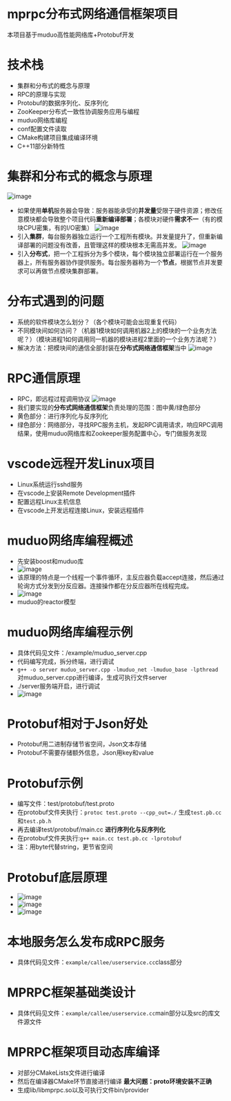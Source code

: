 # mprpc分布式网络通信框架项目
本项目基于muduo高性能网络库+Protobuf开发

# 技术栈
- 集群和分布式的概念与原理
- RPC的原理与实现
- Protobuf的数据序列化、反序列化
- ZooKeeper分布式一致性协调服务应用与编程
- muduo网络库编程
- conf配置文件读取
- CMake构建项目集成编译环境
- C++11部分新特性

# 集群和分布式的概念与原理
![image](https://github.com/user-attachments/assets/306273c3-7a3a-4c6d-9416-7a66c518eabb)
- 如果使用**单机**服务器会导致：服务器能承受的**并发量**受限于硬件资源；修改任意模块都会导致整个项目代码**重新编译部署**；各模块对硬件**需求不一**（有的模块CPU密集，有的I/O密集）
![image](https://github.com/user-attachments/assets/acf59fe4-960b-4dc5-a899-d1dc04612a41)
- 引入**集群**，每台服务器独立运行一个工程所有模块。并发量提升了，但重新编译部署的问题没有改善，且管理这样的模块根本无需高并发。
![image](https://github.com/user-attachments/assets/dfd384bf-b42c-45fd-afe3-a238088a6ed9)
- 引入**分布式**，把一个工程拆分为多个模块，每个模块独立部署运行在一个服务器上，所有服务器协作提供服务。每台服务器称为一个**节点**，根据节点并发要求可以再做节点模块集群部署。

# 分布式遇到的问题
- 系统的软件模块怎么划分？（各个模块可能会出现重复代码）
- 不同模块间如何访问？（机器1模块如何调用机器2上的模块的一个业务方法呢？）（模块进程1如何调用同一机器的模块进程2里面的一个业务方法呢？）
- 解决方法：把模块间的通信全部封装在**分布式网络通信框架**当中
![image](https://github.com/user-attachments/assets/f3b64982-dc26-44ad-b4f4-8b438627b305)

# RPC通信原理
- RPC，即远程过程调用协议
![image](https://github.com/user-attachments/assets/9655a39d-4b7b-4d33-b014-541a20552907)
- 我们要实现的**分布式网络通信框架**负责处理的范围：图中黄/绿色部分
- 黄色部分：进行序列化与反序列化
- 绿色部分：网络部分，寻找RPC服务主机，发起RPC调用请求，响应RPC调用结果，使用muduo网络库和Zookeeper服务配置中心，专门做服务发现

# vscode远程开发Linux项目
- Linux系统运行sshd服务
- 在vscode上安装Remote Development插件
- 配置远程Linux主机信息
- 在vscode上开发远程连接Linux，安装远程插件

# muduo网络库编程概述
- 先安装boost和muduo库
- ![image](https://github.com/user-attachments/assets/69ef3a67-dadc-47d4-a0eb-9db5ea17a69b)
- 该原理的特点是一个线程一个事件循环，主反应器负载accept连接，然后通过轮询方式分发到分反应器。连接操作都在分反应器所在线程完成。
- ![image](https://github.com/user-attachments/assets/5e085b38-1743-4a53-ac0f-286823eade96)
- muduo的reactor模型

# muduo网络库编程示例
- 具体代码见文件：/example/muduo_server.cpp
- 代码编写完成，拆分终端，进行调试
- ```g++ -o server muduo_server.cpp -lmuduo_net -lmuduo_base -lpthread``` 对muduo_server.cpp进行编译，生成可执行文件server
- ./server服务端开启，进行调试
- ![image](https://github.com/user-attachments/assets/91efbe99-512e-4f97-98ec-b38e3a1738a6)

# Protobuf相对于Json好处
- Protobuf用二进制存储节省空间，Json文本存储
- Protobuf不需要存储额外信息，Json用key和value

# Protobuf示例
- 编写文件：test/protobuf/test.proto
- 在protobuf文件夹执行：```protoc test.proto --cpp_out=./``` 生成```test.pb.cc```和```test.pb.h```
- 再去编译test/protobuf/main.cc   **进行序列化与反序列化**
- 在protobuf文件夹执行:```g++ main.cc test.pb.cc -lprotobuf```
- 注：用byte代替string，更节省空间

# Protobuf底层原理
- ![image](https://github.com/user-attachments/assets/a1f428bd-1514-4048-b1d0-97933b899161)
- ![image](https://github.com/user-attachments/assets/fe3d8d5d-59a5-48ca-926a-4d5c0614621f)
- ![image](https://github.com/user-attachments/assets/8b26539b-3546-4754-8c4c-a7178a668b90)

# 本地服务怎么发布成RPC服务
- 具体代码见文件：```example/callee/userservice.cc```class部分

# MPRPC框架基础类设计
- 具体代码见文件：```example/callee/userservice.cc```main部分以及src的库文件源文件

# MPRPC框架项目动态库编译
- 对部分CMakeLists文件进行编译
- 然后在编译器CMake环节直接进行编译   **最大问题：proto环境安装不正确**
- 生成lib/libmprpc.so以及可执行文件bin/provider
